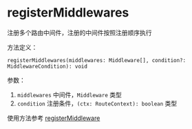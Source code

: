 # registerMiddlewares

注册多个路由中间件，注册的中间件按照注册顺序执行

方法定义：

`registerMiddlewares(middlewares: Middleware[], condition?: MiddlewareCondition): void`

参数：

1. `middlewares` 中间件，`Middleware` 类型
2. `condition` 注册条件，`(ctx: RouteContext): boolean` 类型

使用方法参考 [registerMiddleware](/api/method/register-middleware)
